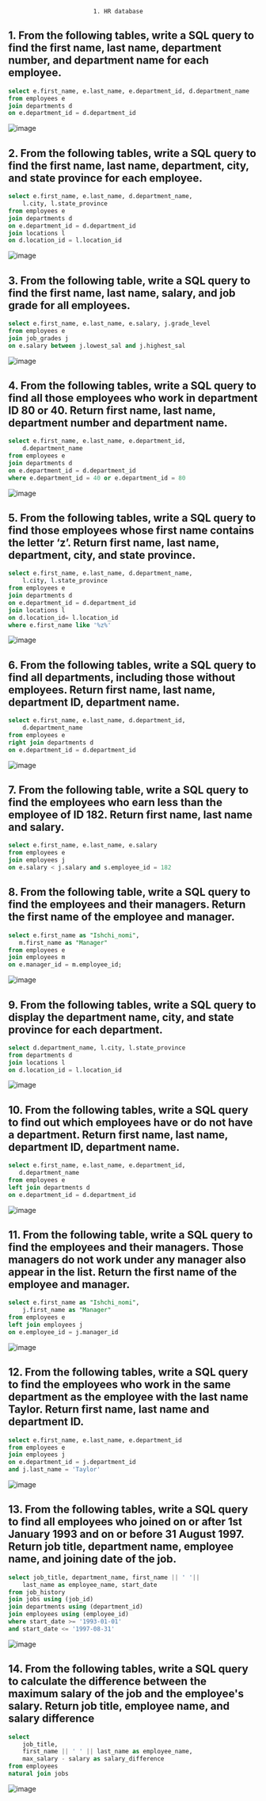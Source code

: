                             1. HR database
## 1. From the following tables, write a SQL query to find the first name, last name, department number, and department name for each employee.
```sql
select e.first_name, e.last_name, e.department_id, d.department_name
from employees e
join departments d
on e.department_id = d.department_id
```
![image](https://user-images.githubusercontent.com/122611882/221796099-f52dd098-6774-4253-b4ca-31d492a099b8.png)

## 2. From the following tables, write a SQL query to find the first name, last name, department, city, and state province for each employee.

```sql
select e.first_name, e.last_name, d.department_name, 
    l.city, l.state_province
from employees e
join departments d
on e.department_id = d.department_id
join locations l
on d.location_id = l.location_id
```

![image](https://user-images.githubusercontent.com/122611882/221805418-1434047b-42c6-4883-a20b-739490c18573.png)

## 3. From the following table, write a SQL query to find the first name, last name, salary, and job grade for all employees.

```sql
select e.first_name, e.last_name, e.salary, j.grade_level
from employees e
join job_grades j
on e.salary between j.lowest_sal and j.highest_sal
```
![image](https://user-images.githubusercontent.com/122611882/221809485-762e8a18-188a-4a84-970d-1ab1304a9110.png)

## 4. From the following tables, write a SQL query to find all those employees who work in department ID 80 or 40. Return first name, last name, department number and department name.

```sql
select e.first_name, e.last_name, e.department_id, 
    d.department_name
from employees e
join departments d
on e.department_id = d.department_id
where e.department_id = 40 or e.department_id = 80
```
![image](https://user-images.githubusercontent.com/122611882/221818523-2444bf8d-bf56-48e8-bc38-b735882ae9fd.png)

## 5. From the following tables, write a SQL query to find those employees whose first name contains the letter ‘z’. Return first name, last name, department, city, and state province.

```sql
select e.first_name, e.last_name, d.department_name, 
    l.city, l.state_province
from employees e
join departments d
on e.department_id = d.department_id
join locations l
on d.location_id= l.location_id
where e.first_name like '%z%'
```
![image](https://user-images.githubusercontent.com/122611882/221823890-7dc47e21-a0bd-4ab9-bc69-d0ef6ff627d6.png)

## 6. From the following tables, write a SQL query to find all departments, including those without employees. Return first name, last name, department ID, department name.

```sql
select e.first_name, e.last_name, d.department_id, 
    d.department_name
from employees e
right join departments d
on e.department_id = d.department_id
```
![image](https://user-images.githubusercontent.com/122611882/221826279-582be583-bdeb-4424-91cc-009a4520b86d.png)


## 7. From the following table, write a SQL query to find the employees who earn less than the employee of ID 182. Return first name, last name and salary.
```sql
select e.first_name, e.last_name, e.salary
from employees e
join employees j
on e.salary < j.salary and s.employee_id = 182
```

## 8. From the following table, write a SQL query to find the employees and their managers. Return the first name of the employee and manager.
```sql
select e.first_name as "Ishchi_nomi",
   m.first_name as "Manager"
from employees e
join employees m
on e.manager_id = m.employee_id;
```
![image](https://user-images.githubusercontent.com/122611882/222030962-55f27d63-12b9-4b76-b384-a36c414817c4.png)

## 9. From the following tables, write a SQL query to display the department name, city, and state province for each department.

```sql
select d.department_name, l.city, l.state_province
from departments d
join locations l
on d.location_id = l.location_id
```
![image](https://user-images.githubusercontent.com/122611882/222031731-fad54089-e01d-4d6f-a8eb-ff456ece4517.png)

## 10. From the following tables, write a SQL query to find out which employees have or do not have a department. Return first name, last name, department ID, department name.

```sql
select e.first_name, e.last_name, e.department_id,
   d.department_name
from employees e
left join departments d
on e.department_id = d.department_id
```
![image](https://user-images.githubusercontent.com/122611882/222033340-e8581fa5-d37e-4016-85dd-0050eb2b0c6c.png)

## 11. From the following table, write a SQL query to find the employees and their managers. Those managers do not work under any manager also appear in the list. Return the first name of the employee and manager.
```sql
select e.first_name as "Ishchi_nomi",
    j.first_name as "Manager"
from employees e
left join employees j
on e.employee_id = j.manager_id
```
![image](https://user-images.githubusercontent.com/122611882/222036050-edb37a1d-1968-4022-90dc-39633ed0137d.png)

## 12. From the following tables, write a SQL query to find the employees who work in the same department as the employee with the last name Taylor. Return first name, last name and department ID.
```sql
select e.first_name, e.last_name, e.department_id
from employees e
join employees j
on e.department_id = j.department_id
and j.last_name = 'Taylor'
```
![image](https://user-images.githubusercontent.com/122611882/222037208-8874ef22-225c-4ee4-bc75-52671b798530.png)

## 13. From the following tables, write a SQL query to find all employees who joined on or after 1st January 1993 and on or before 31 August 1997. Return job title, department name, employee name, and joining date of the job.
```sql
select job_title, department_name, first_name || ' '|| 
    last_name as employee_name, start_date
from job_history
join jobs using (job_id)
join departments using (department_id)
join employees using (employee_id)
where start_date >= '1993-01-01' 
and start_date <= '1997-08-31'
```
![image](https://user-images.githubusercontent.com/122611882/222070963-0a554262-41d8-45cc-8aaf-366a79b2f853.png)

## 14. From the following tables, write a SQL query to calculate the difference between the maximum salary of the job and the employee's salary. Return job title, employee name, and salary difference

```sql
select 
    job_title,
    first_name || ' ' || last_name as employee_name,
    max_salary - salary as salary_difference
from employees
natural join jobs
```
![image](https://user-images.githubusercontent.com/122611882/222077964-42051135-a857-4d51-acb4-308e5edc7c88.png)

